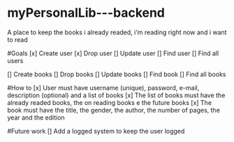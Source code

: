 # myPersonalLib---backend
A place to keep the books i already readed, i'm reading right now and i want to read

#Goals
[x] Create user
[x] Drop user
[] Update user
[] Find user
[] Find all users

[] Create books
[] Drop books
[] Update books
[] Find book
[] Find all books

#How to
[x] User must have username (unique), password, e-mail, description (optional) and a list of books
[x] The list of books must have the already readed books, the on reading books e the future books
[x] The book must have the title, the gender, the author, the number of pages, the year and the edition


#Future work
[] Add a logged system to keep the user logged